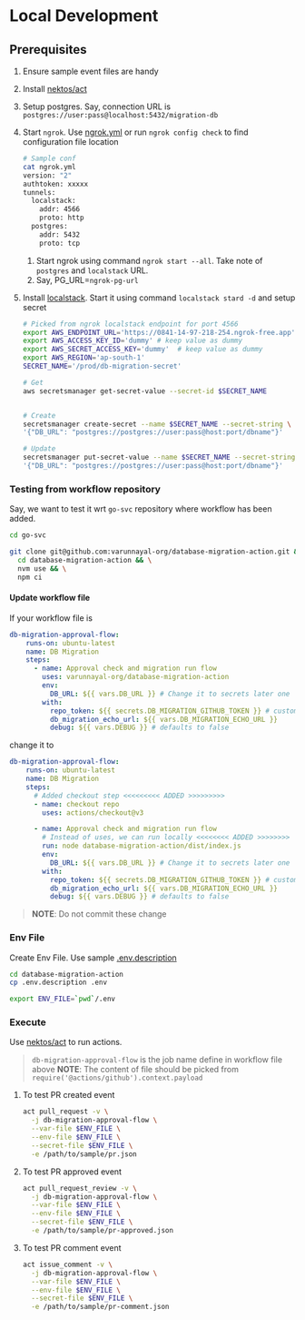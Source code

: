 # Local Development

## Prerequisites

1. Ensure sample event files are handy
1. Install [nektos/act](https://github.com/nektos/act)
1. Setup postgres. Say, connection URL is `postgres://user:pass@localhost:5432/migration-db`
1. Start `ngrok`. Use [ngrok.yml](https://ngrok.com/docs/agent/config/) or run `ngrok config check` to find configuration file location

    ```sh
    # Sample conf
    cat ngrok.yml
    version: "2"
    authtoken: xxxxx
    tunnels:
      localstack:
        addr: 4566
        proto: http
      postgres:
        addr: 5432
        proto: tcp
    ```

   1. Start ngrok using command `ngrok start --all`. Take note of `postgres` and `localstack` URL.
   1. Say, PG_URL=`ngrok-pg-url`
1. Install [localstack](https://docs.localstack.cloud/getting-started/installation/). Start it using command `localstack stard -d` and setup secret

    ```sh
    # Picked from ngrok localstack endpoint for port 4566
    export AWS_ENDPOINT_URL='https://0841-14-97-218-254.ngrok-free.app'
    export AWS_ACCESS_KEY_ID='dummy' # keep value as dummy
    export AWS_SECRET_ACCESS_KEY='dummy'  # keep value as dummy
    export AWS_REGION='ap-south-1'
    SECRET_NAME='/prod/db-migration-secret'

    # Get
    aws secretsmanager get-secret-value --secret-id $SECRET_NAME


    # Create
    secretsmanager create-secret --name $SECRET_NAME --secret-string \
    '{"DB_URL": "postgres://postgres://user:pass@host:port/dbname"}'

    # Update
    secretsmanager put-secret-value --name $SECRET_NAME --secret-string \
    '{"DB_URL": "postgres://postgres://user:pass@host:port/dbname"}'
    ```

### Testing from workflow repository

Say, we want to test it wrt `go-svc` repository where workflow has been added.

```sh
cd go-svc

git clone git@github.com:varunnayal-org/database-migration-action.git && \
  cd database-migration-action && \
  nvm use && \
  npm ci
```

#### Update workflow file

If your workflow file is

```yml
db-migration-approval-flow:
    runs-on: ubuntu-latest
    name: DB Migration
    steps:
      - name: Approval check and migration run flow
        uses: varunnayal-org/database-migration-action
        env:
          DB_URL: ${{ vars.DB_URL }} # Change it to secrets later one
        with:
          repo_token: ${{ secrets.DB_MIGRATION_GITHUB_TOKEN }} # custom repo token
          db_migration_echo_url: ${{ vars.DB_MIGRATION_ECHO_URL }}
          debug: ${{ vars.DEBUG }} # defaults to false
```

change it to

```yml
db-migration-approval-flow:
    runs-on: ubuntu-latest
    name: DB Migration
    steps:
      # Added checkout step <<<<<<<<< ADDED >>>>>>>>>
      - name: checkout repo
        uses: actions/checkout@v3

      - name: Approval check and migration run flow
        # Instead of uses, we can run locally <<<<<<<< ADDED >>>>>>>>
        run: node database-migration-action/dist/index.js
        env:
          DB_URL: ${{ vars.DB_URL }} # Change it to secrets later one
        with:
          repo_token: ${{ secrets.DB_MIGRATION_GITHUB_TOKEN }} # custom repo token
          db_migration_echo_url: ${{ vars.DB_MIGRATION_ECHO_URL }}
          debug: ${{ vars.DEBUG }} # defaults to false
```

> **NOTE**: Do not commit these change

### Env File

Create Env File. Use sample [.env.description](./.env.description)

```sh
cd database-migration-action
cp .env.description .env

export ENV_FILE=`pwd`/.env
```

### Execute

Use [nektos/act](https://github.com/nektos/act) to run actions.

> `db-migration-approval-flow` is the job name define in workflow file above
> **NOTE**: The content of file should be picked from `require('@actions/github').context.payload`

1. To test PR created event

    ```sh
    act pull_request -v \
      -j db-migration-approval-flow \
      --var-file $ENV_FILE \
      --env-file $ENV_FILE \
      --secret-file $ENV_FILE \
      -e /path/to/sample/pr.json
    ```

1. To test PR approved event

    ```sh
    act pull_request_review -v \
      -j db-migration-approval-flow \
      --var-file $ENV_FILE \
      --env-file $ENV_FILE \
      --secret-file $ENV_FILE \
      -e /path/to/sample/pr-approved.json
    ```

1. To test PR comment event

    ```sh
    act issue_comment -v \
      -j db-migration-approval-flow \
      --var-file $ENV_FILE \
      --env-file $ENV_FILE \
      --secret-file $ENV_FILE \
      -e /path/to/sample/pr-comment.json
    ```

